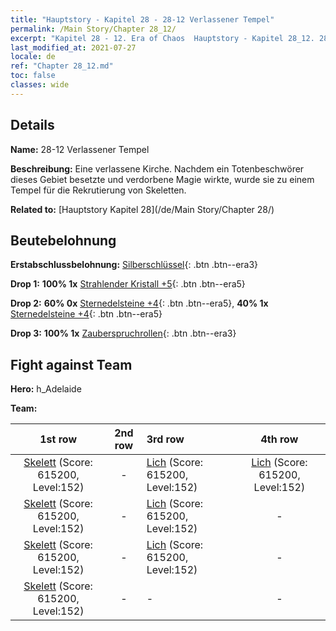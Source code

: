 ```yaml
---
title: "Hauptstory - Kapitel 28 - 28-12 Verlassener Tempel"
permalink: /Main Story/Chapter 28_12/
excerpt: "Kapitel 28 - 12. Era of Chaos  Hauptstory - Kapitel 28_12. 28-12 Verlassener Tempel"
last_modified_at: 2021-07-27
locale: de
ref: "Chapter 28_12.md"
toc: false
classes: wide
---
```


## Details

 **Name:** 28-12 Verlassener Tempel

 **Beschreibung:** Eine verlassene Kirche. Nachdem ein Totenbeschwörer dieses Gebiet besetzte und verdorbene Magie wirkte, wurde sie zu einem Tempel für die Rekrutierung von Skeletten.

 **Related to:** [Hauptstory Kapitel 28](/de/Main Story/Chapter 28/)

## Beutebelohnung

 **Erstabschlussbelohnung:** [Silberschlüssel](/ItemsDE/con_693/){: .btn .btn--era3}

 **Drop 1:** **100% 1x** [Strahlender Kristall +5](/ItemsDE/mat_101/){: .btn .btn--era5}

 **Drop 2:** **60% 0x** [Sternedelsteine +4](/ItemsDE/mat_93/){: .btn .btn--era5}, **40% 1x** [Sternedelsteine +4](/ItemsDE/mat_93/){: .btn .btn--era5}

 **Drop 3:** **100% 1x** [Zauberspruchrollen](/ItemsDE/con_694/){: .btn .btn--era3}


## Fight against Team
 **Hero:** h_Adelaide

 **Team:**


  | 1st row | 2nd row | 3rd row | 4th row |
  |:----:|:----:|:----|:----:|
  | [Skelett](/de/units/Skeleton/) (Score: 615200, Level:152)  | - | [Lich](/de/units/Lich/) (Score: 615200, Level:152)  | [Lich](/de/units/Lich/) (Score: 615200, Level:152)  |
  | [Skelett](/de/units/Skeleton/) (Score: 615200, Level:152)  | - | [Lich](/de/units/Lich/) (Score: 615200, Level:152)  | - |
  | [Skelett](/de/units/Skeleton/) (Score: 615200, Level:152)  | - | [Lich](/de/units/Lich/) (Score: 615200, Level:152)  | - |
  | [Skelett](/de/units/Skeleton/) (Score: 615200, Level:152)  | - | - | - |


